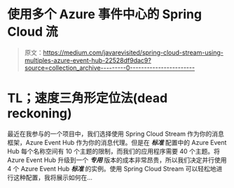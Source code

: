 # 使用多个 Azure 事件中心的 Spring Cloud 流

> 原文：<https://medium.com/javarevisited/spring-cloud-stream-using-multiples-azure-event-hub-22528df9dac9?source=collection_archive---------0----------------------->

# TL；速度三角形定位法(dead reckoning)

最近在我参与的一个项目中，我们选择使用 Spring Cloud Stream 作为你的消息框架，Azure Event Hub 作为你的消息代理。但是在 ***标准*** 配置中的 Azure Event Hub 每个名称空间有 10 个主题的限制，而我们的应用程序需要 40 个主题。将 Azure Event Hub 升级到一个 ***专用*** 版本的成本非常昂贵，所以我们决定并行使用 4 个 Azure Event Hub ***标准*** 的实例。使用 Spring Cloud Stream 可以轻松地进行这种配置，我将展示如何在…
